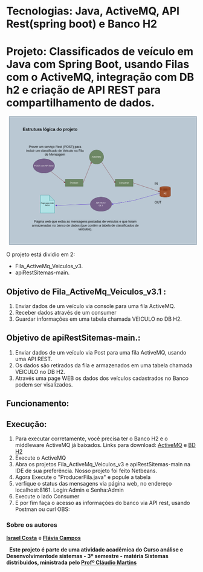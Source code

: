 
# Tecnologias: Java, ActiveMQ, API Rest(spring boot) e Banco H2
# Projeto: Classificados de veículo em Java com Spring Boot, usando Filas com o ActiveMQ, integração com DB h2 e criação de API REST para compartilhamento de dados.

![Imagem esquema lógico](desenho_esquema.png) 

O projeto está dividio em 2:
* Fila_ActiveMq_Veiculos_v3.
* apiRestSitemas-main.

## Objetivo de Fila_ActiveMq_Veiculos_v3.1 : 
1. Enviar dados de um veículo via console para uma fila ActiveMQ.
2. Receber dados através de um consumer 
3. Guardar informações em uma tabela chamada VEICULO no DB H2.

## Objetivo de apiRestSitemas-main.: 
1. Enviar dados de um veículo via Post para uma fila ActiveMQ, usando uma API REST.
2. Os dados são retirados da fila e armazenados em uma tabela chamada VEICULO no DB H2.
4. Através uma page WEB os dados dos veículos cadastrados no Banco podem ser visalizados.

## Funcionamento:

## Execução:
1. Para executar corretamente, você precisa ter o Banco H2 e o middleware ActiveMQ já baixados.
Links para download: [ActiveMQ](https://activemq.apache.org/components/classic/download/) e [BD H2](https://www.h2database.com/html/main.html)
2. Execute o ActiveMQ
3. Abra os projetos Fila_ActiveMq_Veiculos_v3 e apiRestSitemas-main na IDE de sua preferência. Nosso projeto foi feito Netbeans.
4. Agora Execute o "ProducerFila.java" e popule a tabela
5. verfique o status das mensagens via página web, no endereço localhost:8161. Login:Admin e Senha:Admin 
6. Execute o lado Consumer
7. E por fim faça o acesso as informações do banco via API rest, usando Postman ou curl
OBS:






### Sobre os autores
**[Israel Costa](https://github.com/israel1608)** e **[Flávia Campos](https://github.com/Fncampos)**

&nbsp;
**Este projeto é parte de uma atividade acadêmica do Curso análise e Desenvolvimentode sistemas - 3º semestre - matéria Sistemas distribuidos, ministrada pelo [Profº Cláudio Martins](https://github.com/cmartins-ifpa)**







